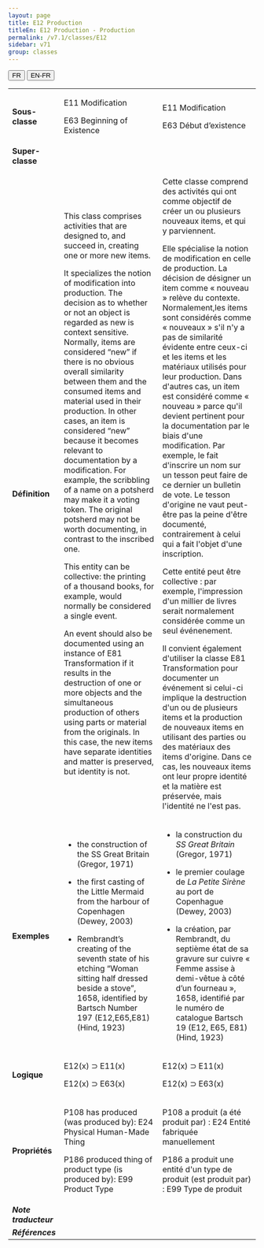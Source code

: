```yaml
---
layout: page
title: E12 Production
titleEn: E12 Production - Production
permalink: /v7.1/classes/E12
sidebar: v71
group: classes
---
```


<div class="lang-buttons">
  <button id="fr" class="activate">FR</button>
  <button id="en-fr">EN-FR</button>
</div>

<table>
<tbody>
<tr class="odd">
<td><strong>Sous-classe</strong></td>
<td class="en"><p>E11 Modification</p>
<p>E63 Beginning of Existence</p></td>
<td><p>E11 Modification</p>
<p>E63 Début d’existence</p></td>
</tr>
<tr class="even">
<td><strong>Super-classe</strong></td>
<td class="en"></td>
<td></td>
</tr>
<tr class="odd">
<td><strong>Définition</strong></td>
<td class="en"><p>This class comprises activities that are designed to, and succeed in, creating one or more new items.</p>
<p>It specializes the notion of modification into production. The decision as to whether or not an object is regarded as new is context sensitive. Normally, items are considered “new” if there is no obvious overall similarity between them and the consumed items and material used in their production. In other cases, an item is considered “new” because it becomes relevant to documentation by a modification. For example, the scribbling of a name on a potsherd may make it a voting token. The original potsherd may not be worth documenting, in contrast to the inscribed one.</p>
<p>This entity can be collective: the printing of a thousand books, for example, would normally be considered a single event.</p>
<p>An event should also be documented using an instance of E81 Transformation if it results in the destruction of one or more objects and the simultaneous production of others using parts or material from the originals. In this case, the new items have separate identities and matter is preserved, but identity is not.</p></td>
<td><p>Cette classe comprend des activités qui ont comme objectif de créer un ou plusieurs nouveaux items, et qui y parviennent.</p>
<p>Elle spécialise la notion de modification en celle de production. La décision de désigner un item comme « nouveau » relève du contexte. Normalement,les items sont considérés comme « nouveaux » s'il n'y a pas de similarité évidente entre ceux-ci et les items et les matériaux utilisés pour leur production. Dans d'autres cas, un item est considéré comme « nouveau » parce qu'il devient pertinent pour la documentation par le biais d'une modification. Par exemple, le fait d'inscrire un nom sur un tesson peut faire de ce dernier un bulletin de vote. Le tesson d'origine ne vaut peut-être pas la peine d'être documenté, contrairement à celui qui a fait l'objet d'une inscription.</p>
<p>Cette entité peut être collective : par exemple, l'impression d'un millier de livres serait normalement considérée comme un seul événenement.</p>
<p>Il convient également d'utiliser la classe E81 Transformation pour documenter un événement si celui-ci implique la destruction d'un ou de plusieurs items et la production de nouveaux items en utilisant des parties ou des matériaux des items d'origine. Dans ce cas, les nouveaux items ont leur propre identité et la matière est préservée, mais l'identité ne l'est pas.</p></td>
</tr>
<tr class="even">
<td><strong>Exemples</strong></td>
<td class="en"><ul>
<li><p>the construction of the SS Great Britain (Gregor, 1971)</p></li>
<li><p>the first casting of the Little Mermaid from the harbour of Copenhagen (Dewey, 2003)</p></li>
<li><p>Rembrandt’s creating of the seventh state of his etching “Woman sitting half dressed beside a stove”, 1658, identified by Bartsch Number 197 (E12,E65,E81) (Hind, 1923)</p></li>
</ul></td>
<td><ul>
<li><p>la construction du <em>SS Great Britain</em> (Gregor, 1971)</p></li>
<li><p>le premier coulage de <em>La Petite Sirène</em> au port de Copenhague (Dewey, 2003)</p></li>
<li><p>la création, par Rembrandt, du septième état de sa gravure sur cuivre « Femme assise à demi-vêtue à côté d’un fourneau », 1658, identifié par le numéro de catalogue Bartsch 19 (E12, E65, E81) (Hind, 1923)</p></li>
</ul></td>
</tr>
<tr class="odd">
<td><strong>Logique</strong></td>
<td class="en"><p>E12(x) ⊃ E11(x)</p>
<p>E12(x) ⊃ E63(x)</p></td>
<td><p>E12(x) ⊃ E11(x)</p>
<p>E12(x) ⊃ E63(x)</p></td>
</tr>
<tr class="even">
<td><strong>Propriétés</strong></td>
<td class="en"><p>P108 has produced (was produced by): E24 Physical Human-Made Thing</p>
<p>P186 produced thing of product type (is produced by): E99 Product Type</p></td>
<td><p>P108 a produit (a été produit par) : E24 Entité fabriquée manuellement</p>
<p>P186 a produit une entité d'un type de produit (est produit par) : E99 Type de produit</p></td>
</tr>
<tr class="odd">
<td><strong><em>Note traducteur</em></strong></td>
<td colspan="2"></td>

</tr>
<tr class="even">
<td><strong><em>Références</em></strong></td>
<td colspan="2"></td>

</tr>
</tbody>
</table>


